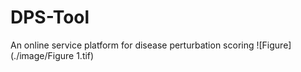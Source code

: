 # DPS-Tool
An online service platform for disease perturbation scoring
![Figure](./image/Figure 1.tif)
